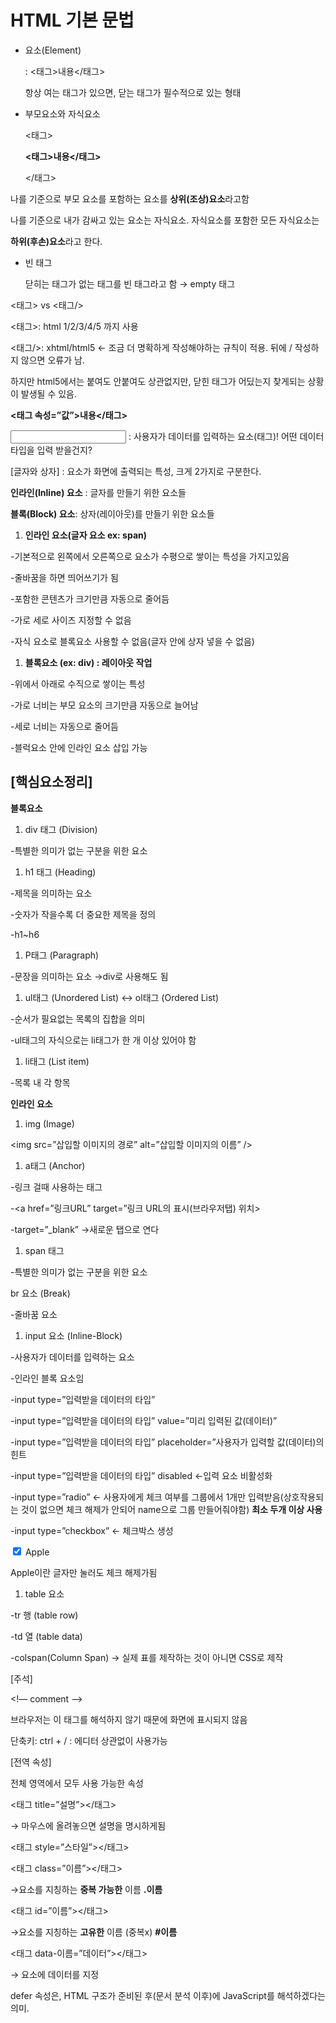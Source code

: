 # HTML 기본 문법

- 요소(Element)
    
    : <태그>내용</태그> 
    
    항상 여는 태그가 있으면, 닫는 태그가 필수적으로 있는 형태
    

- 부모요소와 자식요소
    
    <태그>
    
    **<태그>내용</태그>**
    
    </태그>
    

나를 기준으로 부모 요소를 포함하는 요소를 **상위(조상)요소**라고함 

나를 기준으로 내가 감싸고 있는 요소는 자식요소. 자식요소를 포함한 모든 자식요소는 

**하위(후손)요소**라고 한다.

- 빈 태그
    
    닫히는 태그가 없는 태그를 빈 태그라고 함 → empty 태그
    

<태그> vs <태그/> 

<태그>: html 1/2/3/4/5 까지 사용

<태그/>: xhtml/html5 ← 조금 더 명확하게 작성해야하는 규칙이 적용. 뒤에 / 작성하지 않으면 오류가 남.

하지만 html5에서는 붙여도 안붙여도 상관없지만, 닫힌 태그가 어딨는지 찾게되는 상황이 발생될 수 있음.

**<태그 속성=”값”>내용</태그>** 

<input /> : 사용자가 데이터를 입력하는 요소(태그)! 어떤 데이터 타입을 입력 받을건지?

[글자와 상자] : 요소가 화면에 출력되는 특성, 크게 2가지로 구분한다.

**인라인(Inline) 요소** : 글자를 만들기 위한 요소들

**블록(Block) 요소**: 상자(레이아웃)를 만들기 위한 요소들

1. **인라인 요소(글자 요소 ex: span)**

-기본적으로 왼쪽에서 오른쪽으로 요소가 수평으로 쌓이는 특성을 가지고있음

-줄바꿈을 하면 띄어쓰기가 됨

-포함한 콘텐츠가 크기만큼 자동으로 줄어듬

-가로 세로 사이즈 지정할 수 없음

-자식 요소로 블록요소 사용할 수 없음(글자 안에 상자 넣을 수 없음)

1. **블록요소 (ex: div) : 레이아웃 작업**

-위에서 아래로 수직으로 쌓이는 특성

-가로 너비는 부모 요소의 크기만큼 자동으로 늘어남

-세로 너비는 자동으로 줄어듬

-블럭요소 안에 인라인 요소 삽입 가능 

## [핵심요소정리]

**블록요소**

1. div 태그 (Division)

-특별한 의미가 없는 구분을 위한 요소

1. h1 태그 (Heading)

-제목을 의미하는 요소

-숫자가 작을수록 더 중요한 제목을 정의

-h1~h6 

1. P태그 (Paragraph)

-문장을 의미하는 요소 →div로 사용해도 됨

1. ul태그 (Unordered List) ↔ ol태그 (Ordered List)

-순서가 필요없는 목록의 집합을 의미

-ul태그의 자식으로는 li태그가 한 개 이상 있어야 함

1. li태그 (List item)

-목록 내 각 항목

**인라인 요소**

1. img (Image)

<img src=”삽입할 이미지의 경로” alt=”삽입할 이미지의 이름” />

1. a태그 (Anchor)

-링크 걸때 사용하는 태그

-<a href=”링크URL” target=”링크 URL의 표시(브라우저탭) 위치>

-target=”_blank”  →새로운 탭으로 연다

1. span 태그

-특별한 의미가 없는 구분을 위한 요소

br 요소 (Break)

-줄바꿈 요소

1. input 요소 (Inline-Block)

-사용자가 데이터를 입력하는 요소

-인라인 블록 요소임

-input type=”입력받을 데이터의 타입” 

-input type=”입력받을 데이터의 타입”  value=”미리 입력된 값(데이터)”

-input type=”입력받을 데이터의 타입” placeholder=”사용자가 입력할 값(데이터)의 힌트

-input type=”입력받을 데이터의 타입”  disabled ←입력 요소 비활성화

-input type=”radio” ← 사용자에게 체크 여부를 그룹에서 1개만 입력받음(상호작용되는 것이 없으면 체크 해제가 안되어 name으로 그룹 만들어줘야함) **최소 두개 이상 사용** 

-input type=”checkbox” ← 체크박스 생성

<label>
<input type="checkbox" checked /> Apple
</label>

Apple이란 글자만 눌러도 체크 해제가됨

1. table 요소

-tr 행 (table row)

-td 열 (table data)

-colspan(Column Span) → 실제 표를 제작하는 것이 아니면 CSS로 제작

[주석]

<!— comment —>

브라우저는 이 태그를 해석하지 않기 때문에 화면에 표시되지 않음

단축키: ctrl + /  : 에디터 상관없이 사용가능

[전역 속성]

전체 영역에서 모두 사용 가능한 속성

<태그 title=”설명”></태그> 

→ 마우스에 올려놓으면 설명을 명시하게됨

<태그 style=”스타일”></태그>

<태그 class=”이름”></태그>

→요소를 지칭하는 **중복 가능한** 이름 **.이름**

<태그 id=”이름”></태그>

→요소를 지칭하는 **고유한** 이름 (중복x) **#이름**

<태그 data-이름=”데이터”></태그>

→ 요소에 데이터를 지정

defer 속성은, HTML 구조가 준비된 후(문서 분석 이후)에 JavaScript를 해석하겠다는 의미.
